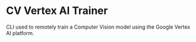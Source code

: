 # CV Vertex AI Trainer
CLI used to remotely train a Computer Vision model using the Google Vertex AI platform.
